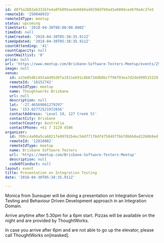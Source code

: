 ```yaml
---
id: d8f5a2882e6332bfe4a0fb095eede6660a40298dfb9ad1e0804ce4bf0a4c37e5
remoteId: '250048933'
remoteIdType: meetup
status: upcoming
timeStart: '2018-04-30T08:00:00.000Z'
timeEnd: null
timeCreated: '2018-04-30T05:38:35.911Z'
timeUpdated: '2018-04-30T05:38:35.911Z'
countAttending: '41'
countCapacity: null
countWaitlist: '0'
price: null
url: 'https://www.meetup.com/Brisbane-Software-Testers-Meetup/events/250048933/'
image: null
venue:
  id: a33e85d61492a4d95d9fa1811e691c8b6734db8bcff96f93ea7d2de999515329
  remoteId: '18152742'
  remoteIdType: meetup
  name: Thoughtworks Brisbane
  url: null
  description: null
  lat: '-27.46569061279297'
  lon: '153.02772521972656'
  contactAddress: 'Level 19, 127 Creek St'
  contactCity: Brisbane
  contactCountry: Australia
  contactPhone: +61 7 3129 4506
organizer:
  id: 709cc4a90a5ca6021fe09782b4ec54df71f0df4750497fbb70b6b0ad2260b9ed
  remoteId: '12818082'
  remoteIdType: meetup
  name: Brisbane Software Testers
  url: 'https://meetup.com/Brisbane-Software-Testers-Meetup'
  description: null
  codeOfConduct: null
layout: event
title: Presentation on Integration Testing
date: '2018-04-30T05:38:35.911Z'

---
```

<p>Monica from Sunsuper will be doing a presentation on Integration Service Testing and Behaviour Driven Development approach in an Integration Domain.</p> <p>Arrive anytime after 5.30pm for a 6pm start. Pizzas will be available on the night and are provided by ThoughtWorks.</p> <p>In case you arrive after 6pm and are not able to go up the elevator, please call ThoughtWorks on[masked].</p>
